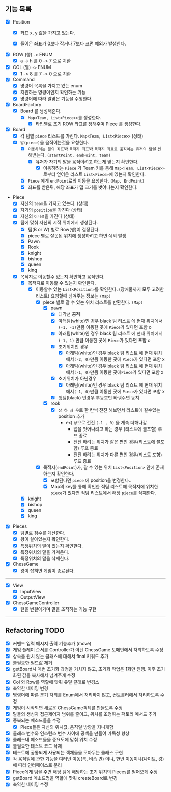 ## 기능 목록

- [x] Position
    - [x] 좌표 x, y 값을 가지고 있는다.
    - [x] 들어온 좌표가 0보다 작거나 7보다 크면 예외가 발생한다.


- [x] ROW (행) `->` ENUM
    - [x] a -> h 를 0 -> 7 으로 치환

- [x] COL (열) `->` ENUM
    - [x] 1 -> 8 를 7 -> 0 으로 치환

- [x] Command
    - [x] 명령어 목록을 가지고 있는 enum
    - [x] 지원하는 명령어인지 확인하는 기능
    - [x] 명령어에 따라 알맞은 기능을 수행한다.

- [x] BoardFactory
    - [x] Board 를 생성해준다.
        - [x] `Map<Team, List<Piece>>`를 생성한다.
            - [x] 타입별로 초기 ROW 좌표를 정해주며 Piece 를 생성한다.

- [x] Board
    - [x] 각 팀별 `piece` 리스트를 가진다. `Map<Team, List<Piece>>`  (상태)
    - [x] `말(piece)`을 움직이는것을 요청한다.
        - [x] `이동하려는 말의 좌표`와 `목적지 좌표`와 `목적지 좌표로 움직이는 유저의 팀`을 전해받는다. `(startPoint, endPoint, team)`
            - [x] 유저가 자기의 말을 움직이려고 하는게 맞는지 확인한다.
                - [x] 이동하려는 `Piece` 가 Team 키를 통해 `Map<Team, List<Piece>>` 로부터 얻어온 리스트 `List<Piece>`에 있는지 확인한다.
        - [x] `Piece` 에게 `endPoint`로의 이동을 요청한다. `(Map, EndPoint) `
        - [x] 좌표를 받은뒤, 해당 좌표가 맵 크기를 벗어나는지 확인한다.

- Piece
    - [x] 자신의 `team`을 가지고 있는다. (상태)
    - [x] 자기의 `position`을 가진다 (상태)
    - [x] 자신의 `이니셜`을 가진다 (상태)
    - [x] 팀에 맞춰 자신의 시작 위치에서 생성된다.
        - [x] 팀(B or W) 별로 Row(행)이 결정된다.
        - [x] piece 별로 잘못된 위치에 생성하려고 하면 예외 발생
        - [x] Pawn
        - [x] Rook
        - [x] knight
        - [x] bishop
        - [x] queen
        - [x] king
    - [x] 목적지로 이동할수 있는지 확인하고 움직인다.
        - [x] 목적지로 이동할 수 있는지 확인한다.
            - [x] 이동할수 있는 `List<Position>`를 확인한다. (장애물까지 모두 고려한 리스트) 요청할때 넘겨주는 정보는 `(Map)`
                - [x] piece 별로 갈 수 있는 위치 리스트를 반환한다. `(Map)`
                    - [x] pawn
                        - [x] 대각선 **공격**
                        - [x] 아래팀(white)인 경우 black 팀 리스트 에 현재 위치에서 `(-1, -1)`만큼 이동한 곳에 `Piece`가 있다면 포함 o
                        - [x] 아래팀(white)인 경우 black 팀 리스트 에 현재 위치에서`(-1, 1)` 만큼 이동한 곳에 `Piece`가 있다면 포함 o
                        - [x] 초기위치인 경우
                            - [x] 아래팀(white)인 경우 black 팀 리스트 에 현재 위치에서`(-2, 0)`만큼 이동한 곳에 `Piece`가 있다면 포함 x
                            - [x] 아래팀(white)인 경우 black 팀 리스트 에 현재 위치에서`(-1, 0)`만큼 이동한 곳에`Piece`가 있다면 포함 x
                        - [x] 초기위치가 아닌경우
                            - [x] 아래팀(white)인 경우 black 팀 리스트 에 현재 위치에서`(-1, 0)`만큼 이동한 곳에 `Piece`가 있다면 포함 x
                        - [x] 윗팀(black) 인경우 부등호만 바꿔주면 동치

                    - [x] rook
                        - [x] `상 하 좌 우`로 한 칸씩 전진 해보면서 리스트에 갈수있는 position 추가
                            - ex) `상`으로 전진 `(-1 , 0)` 을 계속 더해나감
                                - 맵을 벗어나려고 하는 경우 (리스트에 불포함) 루프 종료
                                - 전진 하려는 위치가 같은 편인 경우(리스트에 불포함) 루프 종료
                                - 전진 하려는 위치가 다른 편인 경우(리스트 포함) 루프 종료

                - [x] 목적지(`endPoint`)가, 갈 수 있는 위치 `List<Position>` 안에 존재하는지 확인한다.
                    - [x] 포함된다면 `piece` 에 position을 변경한다..
                    - [x] Map의 key를 통해 확인한 적팀 리스트에 목적지에 위치한 `piece`가 있다면 적팀 리스트에서 해당 `piece`를 삭제한다.

        - [x] knight
        - [x] bishop
        - [x] queen
        - [x] king

- [x] Pieces
    - [x] 팀별로 점수를 계산한다.
    - [x] 왕이 살아있는지 확인한다.
    - [x] 특정위치의 말이 있는지 확인한다.
    - [x] 특정위치의 말을 가져온다.
    - [x] 특정위치의 말을 삭제한다.

- [x] ChessGame
    - [x] 왕이 잡히면 게임이 종료된다.

---

- [x] View
    - [x] InputView
    - [x] OutputView

- [x] ChessGameController
    - [x] 턴을 번걸아가며 말을 조작하는 기능 구현

---

## Refactoring TODO

- [x] 커맨드 입력 메시지 출력 기능추가 (move)
- [x] 게임 플레이 순서를 Controller가 아닌 ChessGame 도메인에서 처리하도록 수정
- [x] 상속을 원치 않는 클래스에 대해서 final 키워드 추가
- [x] 불필요한 필드값 제거
- [x] getBoard시 매번 초기화 과정을 거치지 않고, 초기화 작업은 1회만 진행. 이후 초기화된 값을 복사해서 넘겨주게 수정
- [x] Col 와 Row를 역할에 맞춰 유틸 클래로 변경스
- [x] 축약한 네이밍 변경
- [x] 명령어에 따른 분기 처리를 Enum에서 처리하지 않고, 컨트롤러에서 처리하도록 수정
- [x] 게임이 시작되면 새로운 ChessGame객체를 만들도록 수정
- [x] 말들의 생성자 접근제어자 범위를 줄이고, 위치를 조정하는 팩토리 메서드 추가
- [x] 중복되는 메소드들을 수정
    - [x] Piece들은 자신의 위치값, 움직일 방향을 지니게함
- [x] 클래스 변수와 인스턴스 변수 사이에 공백을 만들어 가독성 향상
- [x] 클래스내 메소드들을 중요도에 맞춰 위치 수정
- [x] 불필요한 테스트 코드 삭제
- [x] 테스트에 공통되게 사용되는 객체들을 모아두는 클래스 구현
- [x] 각 움직임에 관한 기능을 여러번 이동(룩, 비숍 퀸) 이냐, 한번 이동이냐(나이트, 킹)에 따라 인터페이스로 분리
- [x] Piece에게 팀을 주면 해당 팀에 해당하는 초기 위치의 Pieces를 얻어오게 수정
- [x] getBoard 메소드명을 역할에 맞춰 createBoard로 변경
- [x] 축약한 네이밍 수정